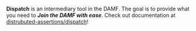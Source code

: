 **Dispatch** is an intermediary tool in the DAMF. The goal is to provide what you need to ***Join the DAMF with ease***. Check out documentation at [distrubuted-assertions/dispatch](https://distributed-assertions.github.io/dispatch/)!
